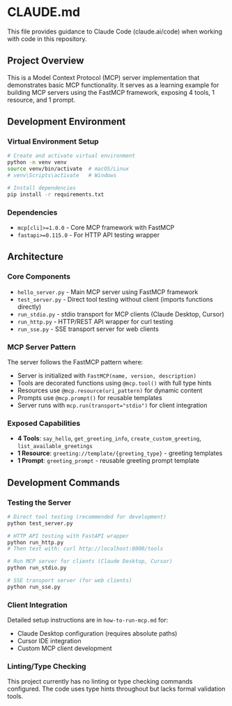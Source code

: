 # CLAUDE.md

This file provides guidance to Claude Code (claude.ai/code) when working with code in this repository.

## Project Overview

This is a Model Context Protocol (MCP) server implementation that demonstrates basic MCP functionality. It serves as a learning example for building MCP servers using the FastMCP framework, exposing 4 tools, 1 resource, and 1 prompt.

## Development Environment

### Virtual Environment Setup
```bash
# Create and activate virtual environment
python -m venv venv
source venv/bin/activate  # macOS/Linux
# venv\Scripts\activate   # Windows

# Install dependencies
pip install -r requirements.txt
```

### Dependencies
- `mcp[cli]>=1.0.0` - Core MCP framework with FastMCP
- `fastapi>=0.115.0` - For HTTP API testing wrapper

## Architecture

### Core Components
- `hello_server.py` - Main MCP server using FastMCP framework
- `test_server.py` - Direct tool testing without client (imports functions directly)
- `run_stdio.py` - stdio transport for MCP clients (Claude Desktop, Cursor)
- `run_http.py` - HTTP/REST API wrapper for curl testing
- `run_sse.py` - SSE transport server for web clients

### MCP Server Pattern
The server follows the FastMCP pattern where:
- Server is initialized with `FastMCP(name, version, description)`
- Tools are decorated functions using `@mcp.tool()` with full type hints
- Resources use `@mcp.resource(uri_pattern)` for dynamic content
- Prompts use `@mcp.prompt()` for reusable templates
- Server runs with `mcp.run(transport="stdio")` for client integration

### Exposed Capabilities
- **4 Tools**: `say_hello`, `get_greeting_info`, `create_custom_greeting`, `list_available_greetings`
- **1 Resource**: `greeting://template/{greeting_type}` - greeting templates
- **1 Prompt**: `greeting_prompt` - reusable greeting prompt template

## Development Commands

### Testing the Server
```bash
# Direct tool testing (recommended for development)
python test_server.py

# HTTP API testing with FastAPI wrapper
python run_http.py
# Then test with: curl http://localhost:8000/tools

# Run MCP server for clients (Claude Desktop, Cursor)
python run_stdio.py

# SSE transport server (for web clients)
python run_sse.py
```

### Client Integration
Detailed setup instructions are in `how-to-run-mcp.md` for:
- Claude Desktop configuration (requires absolute paths)
- Cursor IDE integration
- Custom MCP client development

### Linting/Type Checking
This project currently has no linting or type checking commands configured. The code uses type hints throughout but lacks formal validation tools.